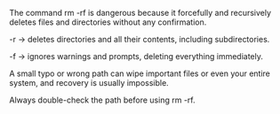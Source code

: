 The command rm -rf is dangerous because it forcefully and recursively deletes files and directories without any confirmation.

-r → deletes directories and all their contents, including subdirectories.

-f → ignores warnings and prompts, deleting everything immediately.

A small typo or wrong path can wipe important files or even your entire system, and recovery is usually impossible.

Always double-check the path before using rm -rf.